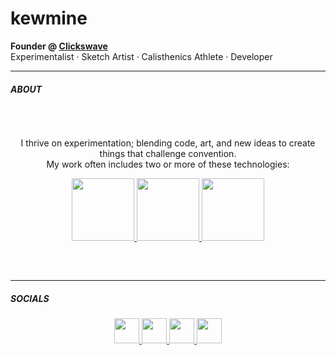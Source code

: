 # kewmine

**Founder @ [Clickswave](https://github.com/clickswave)**  
Experimentalist · Sketch Artist · Calisthenics Athlete · Developer

---

<h5>ABOUT</h5>

<div align="center" style="padding-top:32px; padding-bottom:32px;">
  <p>
    I thrive on experimentation; blending code, art, and new ideas to create things that challenge convention.<br>
    My work often includes two or more of these technologies:
  </p>
  <p>
    <a href="https://kit.svelte.dev/">
      <img src="https://img.shields.io/badge/SvelteKit-FF3E00?style=for-the-badge&logo=svelte&logoColor=white" height="100">
    </a>
    <a href="https://www.rust-lang.org/">
      <img src="https://img.shields.io/badge/Rust-000000?style=for-the-badge&logo=rust&logoColor=white" height="100">
    </a>
    <a href="https://www.postgresql.org/">
      <img src="https://img.shields.io/badge/Postgres-336791?style=for-the-badge&logo=postgresql&logoColor=white" height="100">
    </a>
  </p>
</div>

---

<h5>SOCIALS</h5>

<p align="center">
  <a href="https://www.instagram.com/kewmine">
    <img src="https://img.shields.io/badge/Instagram-E4405F?style=for-the-badge&logo=instagram&logoColor=white" height="40">
  </a>
  <a href="https://signal.me/#eu/OjU_Tq_ZRYY7oqDWEIwwE8J4t1CR4pyM4Z_M8FQv0LyyBPlGzH5EUYssmaIDUE7t">
    <img src="https://img.shields.io/badge/Signal-3A76F0?style=for-the-badge&logo=signal&logoColor=white" height="40">
  </a>
  <a href="https://steamcommunity.com/id/kewmi/">
    <img src="https://img.shields.io/badge/Steam-171A21?style=for-the-badge&logo=steam&logoColor=white" height="40">
  </a>
  <a href="https://www.reddit.com/user/magixer/">
    <img src="https://img.shields.io/badge/Reddit-FF4500?style=for-the-badge&logo=reddit&logoColor=white" height="40">
  </a>
</p>
